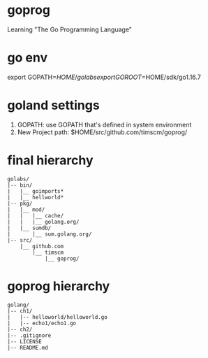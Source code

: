 # goprog

Learning "The Go Programming Language"

# go env

export GOPATH=$HOME/golabs
export GOROOT=$HOME/sdk/go1.16.7

# goland settings

1. GOPATH: use GOPATH that's defined in system environment
2. New Project path: $HOME/src/github.com/timscm/goprog/

# final hierarchy

```
golabs/
|-- bin/
|   |__ goimports*
|   |__ hellworld*
|-- pkg/
|   |__ mod/
|   |   |__ cache/
|   |   |__ golang.org/
|   |__ sumdb/
|       |__ sum.golang.org/
|-- src/
    |__ github.com
        |__ timscm
            |__ goprog/
```

# goprog hierarchy

```
golang/
|-- ch1/
|   |-- helloworld/helloworld.go
|   |-- echo1/echo1.go
|-- ch2/
|-- .gitignore
|-- LICENSE
|-- README.md
```

